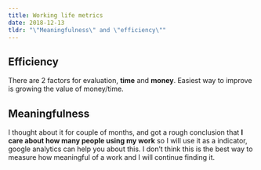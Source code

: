 ```yaml
---
title: Working life metrics
date: 2018-12-13
tldr: "\"Meaningfulness\" and \"efficiency\""
---
```


## Efficiency
There are 2 factors for evaluation, __time__ and __money__. Easiest way to improve is growing the value of money/time.

## Meaningfulness
I thought about it for couple of months, and got a rough conclusion that __I care about how many people using my work__ so I will use it as a indicator, google analytics can help you about this. I don’t think this is the best way to measure how meaningful of a work and I will continue finding it.
